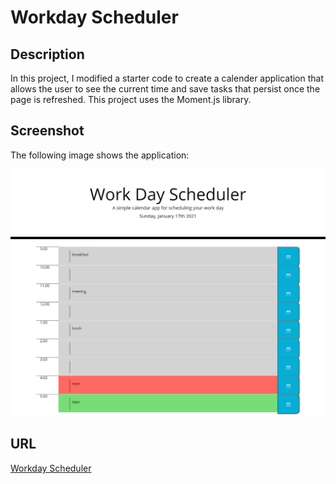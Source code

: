 # Workday Scheduler

## Description 

In this project, I modified a starter code to create a calender application that allows the user to see the current time and save tasks that persist once the page is refreshed. This project uses the Moment.js library. 

## Screenshot 

The following image shows the application:

![Workday Scheduler image](./Assets/Screenshot/screenshot.png)

## URL

[Workday Scheduler](https://alishasaleh.github.io/workday-scheduler/)
